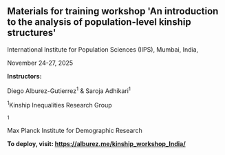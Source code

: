 ## Materials for training workshop 'An introduction to the analysis of population-level kinship structures'

International Institute for Population Sciences (IIPS), Mumbai, India,

 November 24-27, 2025

**Instructors:**

Diego Alburez-Gutierrez<sup>1</sup> & Saroja Adhikari<sup>1</sup>

<sup>1</sup>Kinship Inequalities Research Group

<sup>1

Max Planck Institute for Demographic Research

**To deploy, visit: https://alburez.me/kinship_workshop_India/**
